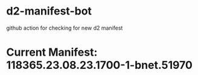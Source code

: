 # d2-manifest-bot
github action for checking for new d2 manifest

# Current Manifest: 118365.23.08.23.1700-1-bnet.51970